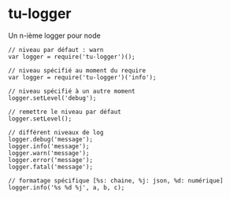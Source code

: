 # tu-logger
Un n-ième logger pour node

	// niveau par défaut : warn
	var logger = require('tu-logger')();

	// niveau spécifié au moment du require
	var logger = require('tu-logger')('info');

	// niveau spécifié à un autre moment 
	logger.setLevel('debug');

	// remettre le niveau par défaut
	logger.setLevel();

	// différent niveaux de log
	logger.debug('message');
	logger.info('message');
	logger.warn('message');
	logger.error('message');
	logger.fatal('message');

	// formatage spécifique [%s: chaine, %j: json, %d: numérique]
	logger.info('%s %d %j', a, b, c);
